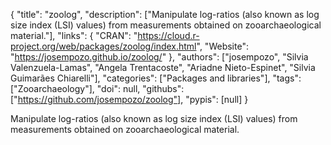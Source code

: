 {
  "title": "zoolog",
  "description": ["Manipulate log-ratios (also known as log size index (LSI) values) from measurements obtained on zooarchaeological material."],
  "links": {
    "CRAN": "https://cloud.r-project.org/web/packages/zoolog/index.html",
    "Website": "https://josempozo.github.io/zoolog/"
  },
  "authors": ["josempozo", "Silvia Valenzuela-Lamas", "Angela Trentacoste", "Ariadne Nieto-Espinet", "Silvia Guimarães Chiarelli"],
  "categories": ["Packages and libraries"],
  "tags": ["Zooarchaeology"],
  "doi": null,
  "githubs": ["https://github.com/josempozo/zoolog"],
  "pypis": [null]
}

<!-- Generated by csv2md.R – do not edit by hand -->

Manipulate log-ratios (also known as log size index (LSI) values) from measurements obtained on zooarchaeological material.
